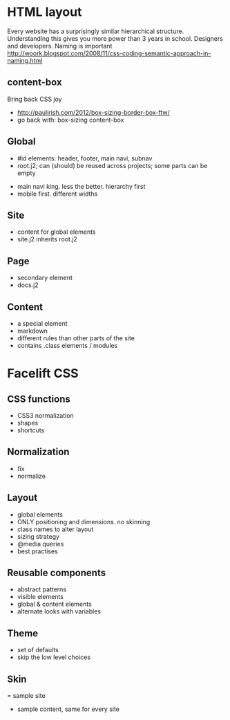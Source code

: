 
# HTML layout

Every website has a surprisingly similar hierarchical structure.
Understanding this gives you more power than 3 years in school.
Designers and developers.
Naming is important
   http://woork.blogspot.com/2008/11/css-coding-semantic-approach-in-naming.html

## content-box

Bring back CSS joy
- http://paulirish.com/2012/box-sizing-border-box-ftw/
- go back with: box-sizing content-box

## Global
- #id elements: header, footer, main navi, subnav
- root.j2; can (should) be reused across projects; some parts can be empty

* main navi king. less the better. hierarchy first
* mobile first. different widths

## Site
- content for global elements
- site.j2 inherits root.j2

## Page
- secondary element
- docs.j2

## Content
- a special element
- markdown
- different rules than other parts of the site
- contains .class elements / modules


# Facelift CSS

## CSS functions
- CSS3 normalization
- shapes
- shortcuts

## Normalization
- fix
- normalize

## Layout
- global elements
- ONLY positioning and dimensions. no skinning
- class names to alter layout
- sizing strategy
- @media queries
- best practises

## Reusable components
- abstract patterns
- visible elements
- global & content elements
- alternate looks with variables

## Theme
- set of defaults
- skip the low level choices

## Skin
= sample site
- sample content, same for every site

